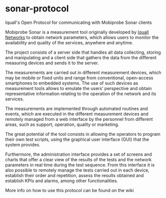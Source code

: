 # sonar-protocol

Iquall's Open Protocol for communicating with Mobiprobe Sonar clients

Mobiprobe Sonar is a measurement tool originally developed by [Iquall Networks](http://www.iquall.net) to obtain network parameters, which allows users to monitor the availability and quality of the services, anywhere and anytime.

The project consists of a server side that handles all data collecting, storing and manipulating and a client side that gathers the data from the different measuring devices and sends it to the server.

The measurements are carried out in different measurement devices, which may be mobile or fixed units and range from conventional, open-access smartphones to embedded systems. The use of such devices as measurement tools allows to emulate the users’ perspective and obtain representative information relating to the operation of the network and its services.

The measurements are implemented through automated routines and events, which are executed in the different measurement devices and remotely managed from a web interface by the personnel from different areas, such as support, operation, quality or marketing.

The great potential of the tool consists in allowing the operators to program their own test scripts, using the graphical user interface (GUI) that the system provides.

Furthermore, the administration interface provides a set of screens and charts that offer a clear view of the results of the tests and the network parameters in real time during the test sequence. From this interface it is also possible to remotely manage the tests carried out in each device, establish their order and repetition, assess the results obtained and establish KPIs and alarms, among other functionalities. 

More info on how to use this protocol can be found on the wiki
